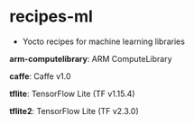 # recipes-ml

- Yocto recipes for machine learning libraries

__arm-computelibrary__: ARM ComputeLibrary

__caffe__: Caffe v1.0

__tflite__: TensorFlow Lite (TF v1.15.4)

__tflite2__: TensorFlow Lite (TF v2.3.0)
